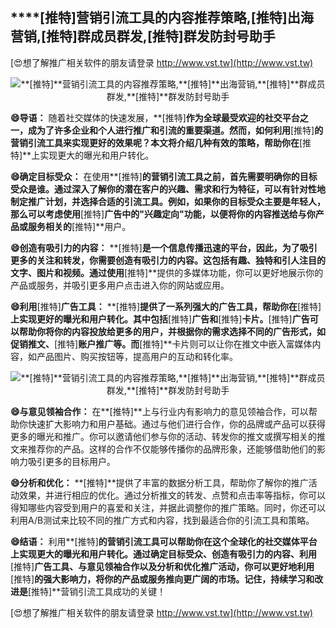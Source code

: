 ## ****[推特]**营销引流工具的内容推荐策略,**[推特]**出海营销,**[推特]**群成员群发,**[推特]**群发防封号助手**

[😍想了解推广相关软件的朋友请登录 http://www.vst.tw](http://www.vst.tw)

 <center><img src="https://vst.tw/MP4/tuiguang/png/5.png" alt="**[推特]**营销引流工具的内容推荐策略,**[推特]**出海营销,**[推特]**群成员群发,**[推特]**群发防封号助手"></center>

**😄导语：**
随着社交媒体的快速发展，**[推特]**作为全球最受欢迎的社交平台之一，成为了许多企业和个人进行推广和引流的重要渠道。然而，如何利用**[推特]**的营销引流工具来实现更好的效果呢？本文将介绍几种有效的策略，帮助你在**[推特]**上实现更大的曝光和用户转化。

**😄确定目标受众：**
在使用**[推特]**的营销引流工具之前，首先需要明确你的目标受众是谁。通过深入了解你的潜在客户的兴趣、需求和行为特征，可以有针对性地制定推广计划，并选择合适的引流工具。例如，如果你的目标受众主要是年轻人，那么可以考虑使用**[推特]**广告中的"兴趣定向"功能，以便将你的内容推送给与你产品或服务相关的**[推特]**用户。

**😄创造有吸引力的内容：**
**[推特]**是一个信息传播迅速的平台，因此，为了吸引更多的关注和转发，你需要创造有吸引力的内容。这包括有趣、独特和引人注目的文字、图片和视频。通过使用**[推特]**提供的多媒体功能，你可以更好地展示你的产品或服务，并吸引更多用户点击进入你的网站或应用。

**😄利用**[推特]**广告工具：**
**[推特]**提供了一系列强大的广告工具，帮助你在**[推特]**上实现更好的曝光和用户转化。其中包括**[推特]**广告和**[推特]**卡片。**[推特]**广告可以帮助你将你的内容投放给更多的用户，并根据你的需求选择不同的广告形式，如促销推文、**[推特]**账户推广等。而**[推特]**卡片则可以让你在推文中嵌入富媒体内容，如产品图片、购买按钮等，提高用户的互动和转化率。

 <center><img src="https://vst.tw/MP4/tuiguang/png/2.png" alt="**[推特]**营销引流工具的内容推荐策略,**[推特]**出海营销,**[推特]**群成员群发,**[推特]**群发防封号助手"></center>

**😄与意见领袖合作：**
在**[推特]**上与行业内有影响力的意见领袖合作，可以帮助你快速扩大影响力和用户基础。通过与他们进行合作，你的品牌或产品可以获得更多的曝光和推广。你可以邀请他们参与你的活动、转发你的推文或撰写相关的推文来推荐你的产品。这样的合作不仅能够传播你的品牌形象，还能够借助他们的影响力吸引更多的目标用户。

**😄分析和优化：**
**[推特]**提供了丰富的数据分析工具，帮助你了解你的推广活动效果，并进行相应的优化。通过分析推文的转发、点赞和点击率等指标，你可以得知哪些内容受到用户的喜爱和关注，并据此调整你的推广策略。同时，你还可以利用A/B测试来比较不同的推广方式和内容，找到最适合你的引流工具和策略。

**😄结语：**
利用**[推特]**的营销引流工具可以帮助你在这个全球化的社交媒体平台上实现更大的曝光和用户转化。通过确定目标受众、创造有吸引力的内容、利用**[推特]**广告工具、与意见领袖合作以及分析和优化推广活动，你可以更好地利用**[推特]**的强大影响力，将你的产品或服务推向更广阔的市场。记住，持续学习和改进是**[推特]**营销引流工具成功的关键！

[😍想了解推广相关软件的朋友请登录 http://www.vst.tw](http://www.vst.tw)



